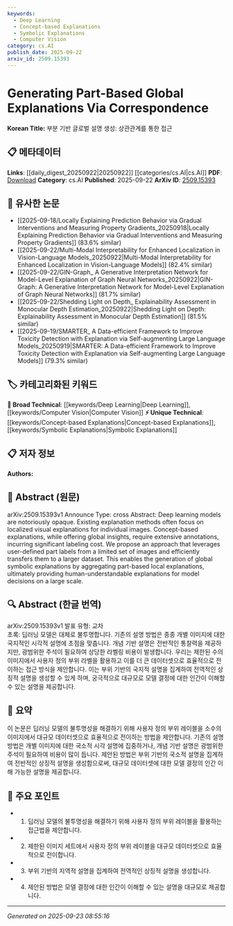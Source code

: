 ```yaml
---
keywords:
  - Deep Learning
  - Concept-based Explanations
  - Symbolic Explanations
  - Computer Vision
category: cs.AI
publish_date: 2025-09-22
arxiv_id: 2509.15393
---
```


<!-- KEYWORD_LINKING_METADATA:
{
  "processed_timestamp": "2025-09-23T08:55:16.594853",
  "vocabulary_version": "1.0",
  "selected_keywords": [
    "Deep Learning",
    "Concept-based Explanations",
    "Symbolic Explanations",
    "Computer Vision"
  ],
  "rejected_keywords": [],
  "similarity_scores": {
    "Deep Learning": 0.85,
    "Concept-based Explanations": 0.78,
    "Symbolic Explanations": 0.77,
    "Computer Vision": 0.8
  },
  "extraction_method": "AI_prompt_based",
  "budget_applied": true,
  "candidates_json": {
    "candidates": [
      {
        "surface": "Deep Learning",
        "canonical": "Deep Learning",
        "aliases": [
          "DL"
        ],
        "category": "broad_technical",
        "rationale": "Deep Learning is central to the paper's approach and connects with many related concepts.",
        "novelty_score": 0.3,
        "connectivity_score": 0.9,
        "specificity_score": 0.6,
        "link_intent_score": 0.85
      },
      {
        "surface": "Concept-based explanations",
        "canonical": "Concept-based Explanations",
        "aliases": [
          "Concept Explanations"
        ],
        "category": "unique_technical",
        "rationale": "This is a unique approach discussed in the paper, offering a global perspective on model explanations.",
        "novelty_score": 0.7,
        "connectivity_score": 0.65,
        "specificity_score": 0.8,
        "link_intent_score": 0.78
      },
      {
        "surface": "Symbolic explanations",
        "canonical": "Symbolic Explanations",
        "aliases": [
          "Symbolic Interpretations"
        ],
        "category": "unique_technical",
        "rationale": "Symbolic explanations are a novel aspect of the paper, providing a human-understandable format.",
        "novelty_score": 0.65,
        "connectivity_score": 0.6,
        "specificity_score": 0.75,
        "link_intent_score": 0.77
      },
      {
        "surface": "Computer Vision",
        "canonical": "Computer Vision",
        "aliases": [
          "CV"
        ],
        "category": "broad_technical",
        "rationale": "The paper's focus on visual explanations aligns with the field of Computer Vision.",
        "novelty_score": 0.25,
        "connectivity_score": 0.85,
        "specificity_score": 0.55,
        "link_intent_score": 0.8
      }
    ],
    "ban_list_suggestions": [
      "method",
      "approach",
      "images",
      "dataset"
    ]
  },
  "decisions": [
    {
      "candidate_surface": "Deep Learning",
      "resolved_canonical": "Deep Learning",
      "decision": "linked",
      "scores": {
        "novelty": 0.3,
        "connectivity": 0.9,
        "specificity": 0.6,
        "link_intent": 0.85
      }
    },
    {
      "candidate_surface": "Concept-based explanations",
      "resolved_canonical": "Concept-based Explanations",
      "decision": "linked",
      "scores": {
        "novelty": 0.7,
        "connectivity": 0.65,
        "specificity": 0.8,
        "link_intent": 0.78
      }
    },
    {
      "candidate_surface": "Symbolic explanations",
      "resolved_canonical": "Symbolic Explanations",
      "decision": "linked",
      "scores": {
        "novelty": 0.65,
        "connectivity": 0.6,
        "specificity": 0.75,
        "link_intent": 0.77
      }
    },
    {
      "candidate_surface": "Computer Vision",
      "resolved_canonical": "Computer Vision",
      "decision": "linked",
      "scores": {
        "novelty": 0.25,
        "connectivity": 0.85,
        "specificity": 0.55,
        "link_intent": 0.8
      }
    }
  ]
}
-->

# Generating Part-Based Global Explanations Via Correspondence

**Korean Title:** 부분 기반 글로벌 설명 생성: 상관관계를 통한 접근

## 📋 메타데이터

**Links**: [[daily_digest_20250922|20250922]] [[categories/cs.AI|cs.AI]]
**PDF**: [Download](https://arxiv.org/pdf/2509.15393.pdf)
**Category**: cs.AI
**Published**: 2025-09-22
**ArXiv ID**: [2509.15393](https://arxiv.org/abs/2509.15393)

## 🔗 유사한 논문
- [[2025-09-18/Locally Explaining Prediction Behavior via Gradual Interventions and Measuring Property Gradients_20250918|Locally Explaining Prediction Behavior via Gradual Interventions and Measuring Property Gradients]] (83.6% similar)
- [[2025-09-22/Multi-Modal Interpretability for Enhanced Localization in Vision-Language Models_20250922|Multi-Modal Interpretability for Enhanced Localization in Vision-Language Models]] (82.4% similar)
- [[2025-09-22/GIN-Graph_ A Generative Interpretation Network for Model-Level Explanation of Graph Neural Networks_20250922|GIN-Graph: A Generative Interpretation Network for Model-Level Explanation of Graph Neural Networks]] (81.7% similar)
- [[2025-09-22/Shedding Light on Depth_ Explainability Assessment in Monocular Depth Estimation_20250922|Shedding Light on Depth: Explainability Assessment in Monocular Depth Estimation]] (81.5% similar)
- [[2025-09-19/SMARTER_ A Data-efficient Framework to Improve Toxicity Detection with Explanation via Self-augmenting Large Language Models_20250919|SMARTER: A Data-efficient Framework to Improve Toxicity Detection with Explanation via Self-augmenting Large Language Models]] (79.3% similar)

## 🏷️ 카테고리화된 키워드
**🧠 Broad Technical**: [[keywords/Deep Learning|Deep Learning]], [[keywords/Computer Vision|Computer Vision]]
**⚡ Unique Technical**: [[keywords/Concept-based Explanations|Concept-based Explanations]], [[keywords/Symbolic Explanations|Symbolic Explanations]]

## 📋 저자 정보

**Authors:** 

## 📄 Abstract (원문)

arXiv:2509.15393v1 Announce Type: cross 
Abstract: Deep learning models are notoriously opaque. Existing explanation methods often focus on localized visual explanations for individual images. Concept-based explanations, while offering global insights, require extensive annotations, incurring significant labeling cost. We propose an approach that leverages user-defined part labels from a limited set of images and efficiently transfers them to a larger dataset. This enables the generation of global symbolic explanations by aggregating part-based local explanations, ultimately providing human-understandable explanations for model decisions on a large scale.

## 🔍 Abstract (한글 번역)

arXiv:2509.15393v1 발표 유형: 교차  
초록: 딥러닝 모델은 대체로 불투명합니다. 기존의 설명 방법은 종종 개별 이미지에 대한 국지적인 시각적 설명에 초점을 맞춥니다. 개념 기반 설명은 전반적인 통찰력을 제공하지만, 광범위한 주석이 필요하여 상당한 라벨링 비용이 발생합니다. 우리는 제한된 수의 이미지에서 사용자 정의 부위 라벨을 활용하고 이를 더 큰 데이터셋으로 효율적으로 전이하는 접근 방식을 제안합니다. 이는 부위 기반의 국지적 설명을 집계하여 전역적인 상징적 설명을 생성할 수 있게 하며, 궁극적으로 대규모로 모델 결정에 대한 인간이 이해할 수 있는 설명을 제공합니다.

## 📝 요약

이 논문은 딥러닝 모델의 불투명성을 해결하기 위해 사용자 정의 부위 레이블을 소수의 이미지에서 대규모 데이터셋으로 효율적으로 전이하는 방법을 제안합니다. 기존의 설명 방법은 개별 이미지에 대한 국소적 시각 설명에 집중하거나, 개념 기반 설명은 광범위한 주석이 필요하여 비용이 많이 듭니다. 제안된 방법은 부위 기반의 국소적 설명을 집계하여 전반적인 상징적 설명을 생성함으로써, 대규모 데이터셋에 대한 모델 결정의 인간 이해 가능한 설명을 제공합니다.

## 🎯 주요 포인트

- 1. 딥러닝 모델의 불투명성을 해결하기 위해 사용자 정의 부위 레이블을 활용하는 접근법을 제안합니다.
- 2. 제한된 이미지 세트에서 사용자 정의 부위 레이블을 대규모 데이터셋으로 효율적으로 전이합니다.
- 3. 부위 기반의 지역적 설명을 집계하여 전역적인 상징적 설명을 생성합니다.
- 4. 제안된 방법은 모델 결정에 대한 인간이 이해할 수 있는 설명을 대규모로 제공합니다.


---

*Generated on 2025-09-23 08:55:16*